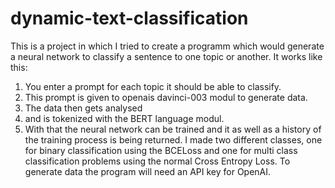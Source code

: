# dynamic-text-classification
This is a project in which I tried to create a programm which would generate a neural network to classify a sentence to one topic or another.
It works like this:
1. You enter a prompt for each topic it should be able to classify.
2. This prompt is given to openais davinci-003 modul to generate data.
3. The data then gets analysed
4. and is tokenized with the BERT language modul.
5. With that the neural network can be trained and it as well as a history of the training process is being returned.
I made two different classes, one for binary classification using the BCELoss and one for multi class classification problems using the normal Cross Entropy Loss.
To generate data the program will need an API key for OpenAI.
